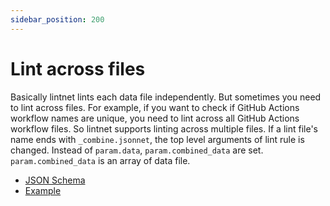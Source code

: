 ```yaml
---
sidebar_position: 200
---
```


# Lint across files

Basically lintnet lints each data file independently.
But sometimes you need to lint across files.
For example, if you want to check if GitHub Actions workflow names are unique,
you need to lint across all GitHub Actions workflow files.
So lintnet supports linting across multiple files.
If a lint file's name ends with `_combine.jsonnet`, the top level arguments of lint rule is changed.
Instead of `param.data`, `param.combined_data` are set.
`param.combined_data` is an array of data file.

- [JSON Schema](https://github.com/lintnet/lintnet/blob/main/json-schema/lint-top-level-argument.json)
- [Example](https://github.com/lintnet/modules/blob/main/modules/github_actions/workflow_name_must_be_unique/main_combine.jsonnet)

